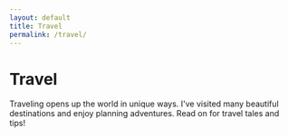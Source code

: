 ```yaml
---
layout: default
title: Travel
permalink: /travel/
---
```

# Travel
Traveling opens up the world in unique ways. I've visited many beautiful destinations and enjoy planning adventures. Read on for travel tales and tips!
